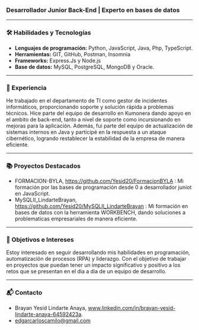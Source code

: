 ### Desarrollador Junior Back-End | Experto en bases de datos

---

### 🛠️ Habilidades y Tecnologías
- **Lenguajes de programación:** Python, JavaScript, Java, Php, TypeScript.
- **Herramientas:** GIT, GitHub, Postman, Insomnia
- **Frameworks:** Express.Js y Node.js
- **Base de datos:** MySQL, PostgreSQL, MongoDB y Oracle. 

---

### 🌟 Experiencia
He trabajado en el departamento de TI como gestor de incidentes informáticos, proporcionando soporte y solución rápida a problemas técnicos. Hice parte del equipo de desarrollo en Kumonera dando apoyo en el ambito de back-end, tanto a nivel de soporte
como incursionando en mejoras para la aplicación. Además, fui parte del equipo de actualización de sistemas internos en Java y participé en la respuesta a un ataque cibernético, logrando restablecer la estabilidad de la empresa de manera eficiente.

---

### 📚 Proyectos Destacados
- FORMACION-BYLA, https://github.com/Yesid20/FormacionBYLA : Mi formación por las bases de programación desde 0 a desarrollador juniot en JavaScript.
- MySQLII_LindarteBrayan, https://github.com/Yesid20/MySQLII_LindarteBrayan : Mi formación en bases de datos con la herramienta WORKBENCH, dando soluciones a problematicas empresariales de manera eficiente.

---

### 🎯 Objetivos e Intereses
Estoy interesado en seguir desarrollando mis habilidades en programación, automatización de procesos (RPA) y liderazgo. Con el objetivo de trabajar en proyectos que puedan tener un impacto significativo y positivo a los retos que se presentan en el dia a dia de un equipo de desarrollo.

---

### 📬 Contacto
- Brayan Yesid Lindarte Anaya, www.linkedin.com/in/brayan-yesid-lindarte-anaya-64592423a.
- edgarcarloscamilo@gmail.com

<!---
Yesid20/Yesid20 is a ✨ special ✨ repository because its `README.md` (this file) appears on your GitHub profile.
You can click the Preview link to take a look at your changes.
--->
